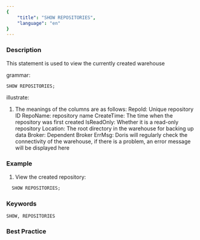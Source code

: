 ```yaml
---
{
    "title": "SHOW REPOSITORIES",
    "language": "en"
}
---
```


<!--
Licensed to the Apache Software Foundation (ASF) under one
or more contributor license agreements.  See the NOTICE file
distributed with this work for additional information
regarding copyright ownership.  The ASF licenses this file
to you under the Apache License, Version 2.0 (the
"License"); you may not use this file except in compliance
with the License.  You may obtain a copy of the License at

  http://www.apache.org/licenses/LICENSE-2.0

Unless required by applicable law or agreed to in writing,
software distributed under the License is distributed on an
"AS IS" BASIS, WITHOUT WARRANTIES OR CONDITIONS OF ANY
KIND, either express or implied.  See the License for the
specific language governing permissions and limitations
under the License.
-->




### Description

This statement is used to view the currently created warehouse

grammar:

```sql
SHOW REPOSITORIES;
```

illustrate:

1. The meanings of the columns are as follows:
        RepoId: Unique repository ID
        RepoName: repository name
        CreateTime: The time when the repository was first created
        IsReadOnly: Whether it is a read-only repository
        Location: The root directory in the warehouse for backing up data
        Broker: Dependent Broker
        ErrMsg: Doris will regularly check the connectivity of the warehouse, if there is a problem, an error message will be displayed here

### Example

1. View the created repository:

```sql
  SHOW REPOSITORIES;
```

### Keywords

    SHOW, REPOSITORIES

### Best Practice


